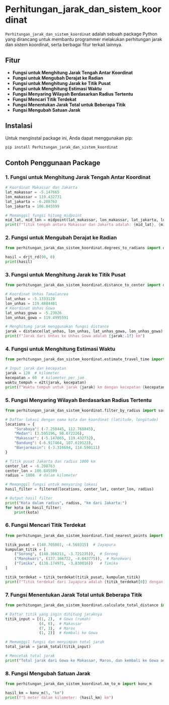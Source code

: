 # Perhitungan_jarak_dan_sistem_koordinat

`Perhitungan_jarak_dan_sistem_koordinat` adalah sebuah package Python yang dirancang untuk membantu programmer melakukan perhitungan jarak dan sistem koordinat, serta berbagai fitur terkait lainnya.

## Fitur

- **Fungsi untuk Menghitung Jarak Tengah Antar Koordinat**
- **Fungsi untuk Mengubah Derajat ke Radian**
- **Fungsi untuk Menghitung Jarak ke Titik Pusat**
- **Fungsi untuk Menghitung Estimasi Waktu**
- **Fungsi Menyaring Wilayah Berdasarkan Radius Tertentu**
- **Fungsi Mencari Titik Terdekat**
- **Fungsi Menentukan Jarak Total untuk Beberapa Titik**
- **Fungsi Mengubah Satuan Jarak**

## Instalasi

Untuk menginstal package ini, Anda dapat menggunakan pip:

```bash
pip install Perhitungan_jarak_dan_sistem_koordinat
```

## Contoh Penggunaan Package

### 1. Fungsi untuk Menghitung Jarak Tengah Antar Koordinat

```python
# Koordinat Makassar dan Jakarta
lat_makassar = -5.147665
lon_makassar = 119.432731
lat_jakarta = -6.208763
lon_jakarta = 106.845599

# Memanggil fungsi hitung_midpoint
mid_lat, mid_lon = midpoint(lat_makassar, lon_makassar, lat_jakarta, lon_jakarta)
print(f"Titik tengah antara Makassar dan Jakarta adalah: {mid_lat}, {mid_lon}")
```

### 2. Fungsi untuk Mengubah Derajat ke Radian

```python
from perhitungan_jarak_dan_sistem_koordinat.degrees_to_radians import drjt_rd

hasil = drjt_rd(90, 0)
print(hasil)
```

### 3. Fungsi untuk Menghitung Jarak ke Titik Pusat

```python
from perhitungan_jarak_dan_sistem_koordinat.distance_to_center import distance

# Koordinat Unhas Tamalanrea
lat_unhas = -5.1333128
lon_unhas = 119.4884481
# Koordinat Unhas Gowa
lat_unhas_gowa = -5.23026
lon_unhas_gowa = 119.4995591

# Menghitung jarak menggunakan fungsi distance
jarak = distance(lat_unhas, lon_unhas, lat_unhas_gowa, lon_unhas_gowa)
print(f"Jarak dari Unhas ke Unhas Gowa adalah {jarak:.1f} km")
```

### 4. Fungsi untuk Menghitung Estimasi Waktu

```python
from perhitungan_jarak_dan_sistem_koordinat.estimate_travel_time import e2t

# Input jarak dan kecepatan
jarak = 120  # kilometer
kecepatan = 60  # kilometer per jam
waktu_tempuh = e2t(jarak, kecepatan)
print(f"Waktu tempuh untuk jarak {jarak} km dengan kecepatan {kecepatan} km/jam adalah: {waktu_tempuh}")
```

### 5. Fungsi Menyaring Wilayah Berdasarkan Radius Tertentu

```python
from perhitungan_jarak_dan_sistem_koordinat.filter_by_radius import saring_radius, filtered

# Daftar lokasi dengan nama kota dan koordinat (latitude, longitude)
locations = {
    "Surabaya": (-7.250445, 112.768845),
    "Medan": (3.595196, 98.672226),
    "Makassar": (-5.147665, 119.432732),
    "Bandung": (-6.917464, 107.619123),
    "Banjarmasin": (-3.316694, 114.590111)
}

# Titik pusat Jakarta dan radius 1000 km
center_lat = -6.208763
center_lon = 106.845599
radius = 1000  # dalam kilometer

# Memanggil fungsi untuk menyaring lokasi
hasil_filter = filtered(locations, center_lat, center_lon, radius)

# Output hasil filter
print("Kota dalam radius", radius, "km dari Jakarta:")
for kota in hasil_filter:
    print(kota)
```

### 6. Fungsi Mencari Titik Terdekat

```python
from perhitungan_jarak_dan_sistem_koordinat.find_nearest_points import titik_terdekat

titik_pusat = (140.705001, -4.568315)  # Jayapura
kumpulan_titik = [
    ("Sorong", (140.366211, -3.721235)),  # Sorong
    ("Manokwari", (137.166722, -4.043775)),  # Manokwari
    ("Timika", (138.174971, -3.830016))   # Timika
]

titik_terdekat = titik_terdekat(titik_pusat, kumpulan_titik)
print(f"Titik terdekat dari Jayapura adalah {titik_terdekat[0]} dengan koordinat {titik_terdekat[1]}")
```

### 7. Fungsi Menentukan Jarak Total untuk Beberapa Titik

```python
from perhitungan_jarak_dan_sistem_koordinat.calculate_total_distance import jarak_total

# Daftar titik yang ingin dihitung jaraknya
titik_input = [(1, 2),  # Gowa (rumah)
               (4, 6),  # Makassar
               (7, 3),  # Maros
               (1, 2)]  # Kembali ke Gowa

# Memanggil fungsi dan menyimpan total jarak
total_jarak = jarak_total(titik_input)

# Mencetak total jarak
print("Total jarak dari Gowa ke Makassar, Maros, dan kembali ke Gowa adalah:", total_jarak)
```

### 8. Fungsi Mengubah Satuan Jarak

```python
from perhitungan_jarak_dan_sistem_koordinat.km_to_m import konv_m

hasil_km = konv_m(5, "km")
print(f"5 meter dalam kilometer: {hasil_km} km")
